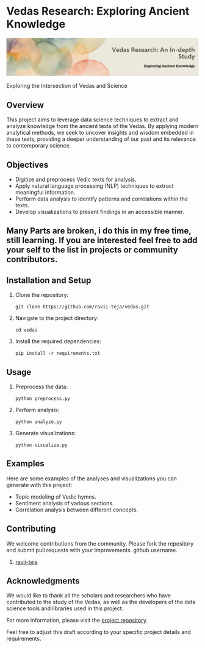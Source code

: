 # Vedas Research: Exploring Ancient Knowledge

![banner](https://github.com/ravii-teja/vedas/blob/main/images/banner.jpeg)

Exploring the Intersection of Vedas and Science

## Overview
This project aims to leverage data science techniques to extract and analyze knowledge from the ancient texts of the Vedas. By applying modern analytical methods, we seek to uncover insights and wisdom embedded in these texts, providing a deeper understanding of our past and its relevance to contemporary science.

## Objectives
- Digitize and preprocess Vedic texts for analysis.
- Apply natural language processing (NLP) techniques to extract meaningful information.
- Perform data analysis to identify patterns and correlations within the texts.
- Develop visualizations to present findings in an accessible manner.


## Many Parts are broken, i do this in my free time, still learning. If you are interested feel free to add your self to the list in projects or community contributors.


## Installation and Setup
1. Clone the repository:
   ```
   git clone https://github.com/ravii-teja/vedas.git
   ```
2. Navigate to the project directory:
   ```
   cd vedas
   ```
3. Install the required dependencies:
   ```
   pip install -r requirements.txt
   ```

## Usage
1. Preprocess the data:
   ```
   python preprocess.py
   ```
2. Perform analysis:
   ```
   python analyze.py
   ```
3. Generate visualizations:
   ```
   python visualize.py
   ```

## Examples
Here are some examples of the analyses and visualizations you can generate with this project:
- Topic modeling of Vedic hymns.
- Sentiment analysis of various sections.
- Correlation analysis between different concepts.

## Contributing
We welcome contributions from the community. Please fork the repository and submit pull requests with your improvements. github username.
1. [ravii-teja](https://github.com/ravii-teja/)

## Acknowledgments
We would like to thank all the scholars and researchers who have contributed to the study of the Vedas, as well as the developers of the data science tools and libraries used in this project.

For more information, please visit the [project repository](https://github.com/ravii-teja/vedas).

Feel free to adjust this draft according to your specific project details and requirements.
